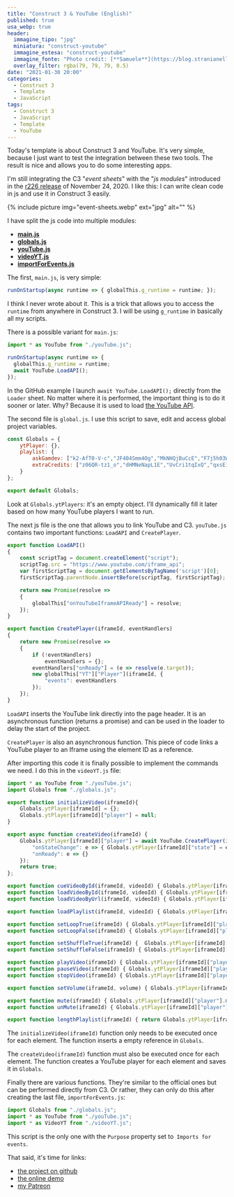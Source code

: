 ```yaml
---
title: "Construct 3 & YouTube (English)"
published: true
usa_webp: true
header:
  immagine_tipo: "jpg"
  miniatura: "construct-youtube"
  immagine_estesa: "construct-youtube"
  immagine_fonte: "Photo credit: [**Samuele**](https://blog.stranianelli.com/)"
  overlay_filter: rgba(79, 79, 79, 0.5)
date: "2021-01-30 20:00"
categories:
  - Construct 3
  - Template
  - JavaScript
tags:
  - Construct 3
  - JavaScript
  - Template
  - YouTube
---
```


Today's template is about Construct 3 and YouTube. It's very simple, because I just want to test the integration between these two tools. The result is nice and allows you to do some interesting apps.

I'm still integrating the C3 "_event sheets_" with the "_js modules_" introduced in the [r226 release](https://www.construct.net/en/make-games/releases/beta/r226) of November 24, 2020. I like this: I can write clean code in js and use it in Construct 3 easily.

{% include picture img="event-sheets.webp" ext="jpg" alt="" %}

I have split the js code into multiple modules:
- [**main.js**](https://github.com/el3um4s/construct-demo/blob/master/javascript/007-youtube/source/files/scripts/main.js)
- [**globals.js**](https://github.com/el3um4s/construct-demo/blob/master/javascript/007-youtube/source/files/scripts/globals.js)
- [**youTube.js**](https://github.com/el3um4s/construct-demo/blob/master/javascript/007-youtube/source/files/scripts/youtube.js)
- [**videoYT.js**](https://github.com/el3um4s/construct-demo/blob/master/javascript/007-youtube/source/files/scripts/videoyt.js)
- [**importForEvents.js**](https://github.com/el3um4s/construct-demo/blob/master/javascript/007-youtube/source/files/scripts/importforevents.js)

The first, `main.js`, is very simple:

```js
runOnStartup(async runtime => {	globalThis.g_runtime = runtime; });
```

I think I never wrote about it. This is a trick that allows you to access the `runtime` from anywhere in Construct 3. I will be using `g_runtime` in basically all my scripts.

There is a possible variant for `main.js`:

```js
import * as YouTube from "./youTube.js";

runOnStartup(async runtime => {
  globalThis.g_runtime = runtime;
  await YouTube.LoadAPI();
});
```

In the GitHub example I launch `await YouTube.LoadAPI();` directly from the `Loader` sheet. No matter where it is performed, the important thing is to do it sooner or later. Why? Because it is used to load [the YouTube API](https://developers.google.com/youtube/iframe_api_reference).

The second file is `global.js`. I use this script to save, edit and access global project variables.

```js
const Globals = {
	ytPlayer: {},
	playlist: {
		askGamdev: ["k2-AfT0-V-c","JF404Smm4Og","MkNHQjBuCcE","F7j5h03W3CA","kFqpgqn1dEk","0V2d2S9j5Og","rzwJZC3cGlw", "oTm5cxZEdmU", "xkH5NemDPSY", "CxI-ptHu3rQ", "wxM7hsydzdQ", "onvs1ib98R"],
		extraCredits: ["z06QR-tz1_o","dHMNeNapL1E","UvCri1tqIxQ","qxsEimJ_3bM","2xfxx27HbM4","rDjrOaoHz9s"]
	}
};

export default Globals;
```

Look at `Globals.ytPlayers`: it's an empty object. I'll dynamically fill it later based on how many YouTube players I want to run.

The next js file is the one that allows you to link YouTube and C3. `youTube.js` contains two important functions: `LoadAPI` and `CreatePlayer`.

```js
export function LoadAPI()
{
	const scriptTag = document.createElement("script");
	scriptTag.src = "https://www.youtube.com/iframe_api";
	var firstScriptTag = document.getElementsByTagName('script')[0];
	firstScriptTag.parentNode.insertBefore(scriptTag, firstScriptTag);

	return new Promise(resolve =>
	{
		globalThis["onYouTubeIframeAPIReady"] = resolve;
	});
}

export function CreatePlayer(iframeId, eventHandlers)
{
	return new Promise(resolve =>
	{
		if (!eventHandlers)
			eventHandlers = {};		
		eventHandlers["onReady"] = (e => resolve(e.target));
		new globalThis["YT"]["Player"](iframeId, {
			"events": eventHandlers
		});
	});
}
```


`LoadAPI` inserts the YouTube link directly into the page header. It is an asynchronous function (returns a promise) and can be used in the loader to delay the start of the project.

`CreatePlayer` is also an asynchronous function. This piece of code links a YouTube player to an Iframe using the element ID as a reference.

After importing this code it is finally possible to implement the commands we need. I do this in the `videoYT.js` file:

```js
import * as YouTube from "./youTube.js";
import Globals from "./globals.js";

export function initializeVideo(iframeId){
	Globals.ytPlayer[iframeId] = {};
	Globals.ytPlayer[iframeId]["player"] = null;
}

export async function createVideo(iframeId) {
	Globals.ytPlayer[iframeId]["player"] = await YouTube.CreatePlayer(iframeId, {
		"onStateChange": e => { Globals.ytPlayer[iframeId]["state"] = e.data; },
		"onReady": e => {}
	});
	return true;
};

export function cueVideoById(iframeId, videoId) { Globals.ytPlayer[iframeId]["player"].cueVideoById(videoId); }
export function loadVideoById(iframeId, videoId) { Globals.ytPlayer[iframeId]["player"].loadVideoById(videoId); }
export function loadVideoByUrl(iframeId, videoId) {	Globals.ytPlayer[iframeId]["player"].loadVideoByUrl(videoId); }

export function loadPlaylist(iframeId, videoId) { Globals.ytPlayer[iframeId]["player"].loadPlaylist(Globals.playlist[videoId]); }

export function setLoopTrue(iframeId) {	Globals.ytPlayer[iframeId]["player"].setLoop(true); }
export function setLoopFalse(iframeId) { Globals.ytPlayer[iframeId]["player"].setLoop(false); }

export function setShuffleTrue(iframeId) {	Globals.ytPlayer[iframeId]["player"].setShuffle(true); }
export function setShuffleFalse(iframeId) { Globals.ytPlayer[iframeId]["player"].setShuffle(false); }

export function playVideo(iframeId) { Globals.ytPlayer[iframeId]["player"].playVideo(); }
export function pauseVideo(iframeId) { Globals.ytPlayer[iframeId]["player"].pauseVideo(); }
export function stopVideo(iframeId) { Globals.ytPlayer[iframeId]["player"].stopVideo(); }

export function setVolume(iframeId, volume) { Globals.ytPlayer[iframeId]["player"].setVolume(volume); }

export function mute(iframeId) { Globals.ytPlayer[iframeId]["player"].mute(); }
export function unMute(iframeId) { Globals.ytPlayer[iframeId]["player"].unMute(); }

export function lengthPlaylist(iframeId) { return Globals.ytPlayer[iframeId]["player"].getPlaylist().length; }
```

The `initializeVideo(iframeId)` function only needs to be executed once for each element. The function inserts a empty reference in `Globals`.

The `createVideo(iframeId)` function must also be executed once for each element. The function creates a YouTube player for each element and saves it in `Globals`.

Finally there are various functions. They're similar to the official ones but can be performed directly from C3. Or rather, they can only do this after creating the last file, `importForEvents.js`:

```js
import Globals from "./globals.js";
import * as YouTube from "./youTube.js";
import * as VideoYT from "./videoYT.js";
```

This script is the only one with the `Purpose` property set to` Imports for events`.

That said, it's time for links:

- [the project on github](https://github.com/el3um4s/construct-demo)
- [the online demo](https://c3demo.stranianelli.com/javascript/007-youtube/demo/)
- [my Patreon](https://www.patreon.com/el3um4s)